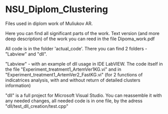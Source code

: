 # NSU_Diplom_Clustering

Files used in diplom work of Muliukov AR.

Here you can find all significant parts of the work. Text version (and more deep description) 
of the work you can reed in the file Dipoma_work.pdf

All code is in the folder 'actual_code'. There you can find 2 folders - "Labview" and "dll". 

"Labview" - with an example of dll usage in IDE LabVIEW. 
The code itself in the file "Experiment_treatment1_ArtemVer1KG.vi" and in "Experiment_treatment1_ArtemVer2_FastKG.vi" (for 2 functions of
indicatrices analysis, with and without return of detailed clusters information)

"dll" is a full project for Microsoft Visual Studio. You can reassemble it with any needed changes, all needed code is in one file, 
by the adress "dll/test_dll_creation/test.cpp"


